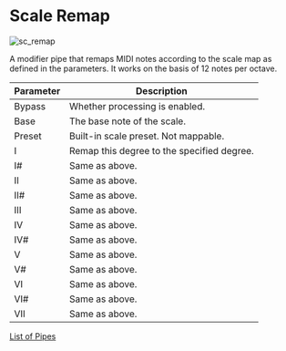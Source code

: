 # Scale Remap

![sc_remap](https://blokas.io/images/midihub/pipes/sc_remap.svg)

A modifier pipe that remaps MIDI notes according to the scale map as defined in the parameters.
It works on the basis of 12 notes per octave.

| Parameter              | Description                                |
| ---------------------- | ------------------------------------------ |
| Bypass                 | Whether processing is enabled.             |
| Base                   | The base note of the scale.                |
| Preset                 | Built-in scale preset. Not mappable.       |
| I                      | Remap this degree to the specified degree. |
| I#                     | Same as above.                             |
| II                     | Same as above.                             |
| II#                    | Same as above.                             |
| III                    | Same as above.                             |
| IV                     | Same as above.                             |
| IV#                    | Same as above.                             |
| V                      | Same as above.                             |
| V#                     | Same as above.                             |
| VI                     | Same as above.                             |
| VI#                    | Same as above.                             |
| VII                    | Same as above.                             |

<span class="blokas-web-hide">

[List of Pipes](index.md#the-list-of-pipes)

</span>